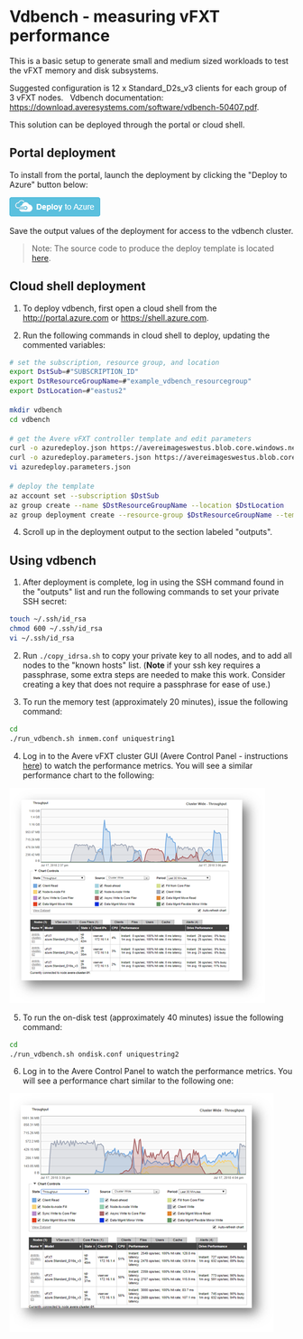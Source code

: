 # Vdbench - measuring vFXT performance

This is a basic setup to generate small and medium sized workloads to test the vFXT memory and disk subsystems.

Suggested configuration is 12 x Standard_D2s_v3 clients for each group of 3 vFXT nodes.
 
Vdbench documentation: <a href="https://download.averesystems.com/software/vdbench-50407.pdf" target="_blank">https://download.averesystems.com/software/vdbench-50407.pdf</a>.

This solution can be deployed through the portal or cloud shell.

## Portal deployment

To install from the portal, launch the deployment by clicking the "Deploy to Azure" button below:

<a href="https://portal.azure.com/#create/Microsoft.Template/uri/https%3A%2F%2Favereimageswestus.blob.core.windows.net%2Fgithubcontent%2Fsrc%2Fvdbench%2Fvdbench-azuredeploy.json" target="_blank">
<img src="https://raw.githubusercontent.com/Azure/azure-quickstart-templates/master/1-CONTRIBUTION-GUIDE/images/deploytoazure.png"/>
</a>

Save the output values of the deployment for access to the vdbench cluster.

> Note: The source code to produce the deploy template is located [here](../src/vdbench).

## Cloud shell deployment

1. To deploy vdbench, first open a cloud shell from the http://portal.azure.com or https://shell.azure.com.

2. Run the following commands in cloud shell to deploy, updating the commented variables:

```bash
# set the subscription, resource group, and location
export DstSub=#"SUBSCRIPTION_ID"
export DstResourceGroupName=#"example_vdbench_resourcegroup"
export DstLocation=#"eastus2"

mkdir vdbench
cd vdbench

# get the Avere vFXT controller template and edit parameters
curl -o azuredeploy.json https://avereimageswestus.blob.core.windows.net/githubcontent/src/vdbench/vdbench-azuredeploy.json
curl -o azuredeploy.parameters.json https://avereimageswestus.blob.core.windows.net/githubcontent/src/vdbench/vdbench-azuredeploy.parameters.json
vi azuredeploy.parameters.json

# deploy the template
az account set --subscription $DstSub
az group create --name $DstResourceGroupName --location $DstLocation
az group deployment create --resource-group $DstResourceGroupName --template-file azuredeploy.json --parameters @azuredeploy.parameters.json
```

4. Scroll up in the deployment output to the section labeled "outputs".

## Using vdbench

1. After deployment is complete, log in using the SSH command found in the "outputs" list and run the following commands to set your private SSH secret:

```bash
touch ~/.ssh/id_rsa
chmod 600 ~/.ssh/id_rsa
vi ~/.ssh/id_rsa
```
	
2. Run `./copy_idrsa.sh` to copy your private key to all nodes, and to add all nodes to the "known hosts" list. (**Note** if your ssh key requires a passphrase, some extra steps are needed to make this work. Consider creating a key that does not require a passphrase for ease of use.)

3. To run the memory test (approximately 20 minutes), issue the following command:

```bash
cd
./run_vdbench.sh inmem.conf uniquestring1
```

4. Log in to the Avere vFXT cluster GUI (Avere Control Panel - instructions [here](access_cluster.md)) to watch the performance metrics. You will see a similar performance chart to the following:

<img src="images/vdbench_inmem.png">

5. To run the on-disk test (approximately 40 minutes) issue the following command:

```bash
cd
./run_vdbench.sh ondisk.conf uniquestring2
```

6. Log in to the Avere Control Panel to watch the performance metrics. You will see a performance chart similar to the following one:

<img src="images/vdbench_ondisk.png">

